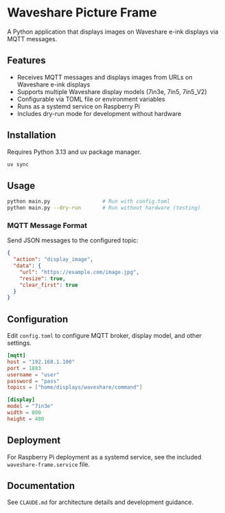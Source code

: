 # Waveshare Picture Frame

A Python application that displays images on Waveshare e-ink displays via MQTT messages.

## Features

- Receives MQTT messages and displays images from URLs on Waveshare e-ink displays
- Supports multiple Waveshare display models (7in3e, 7in5, 7in5_V2)
- Configurable via TOML file or environment variables
- Runs as a systemd service on Raspberry Pi
- Includes dry-run mode for development without hardware

## Installation

Requires Python 3.13 and uv package manager.

```bash
uv sync
```

## Usage

```bash
python main.py                 # Run with config.toml
python main.py --dry-run       # Run without hardware (testing)
```

### MQTT Message Format

Send JSON messages to the configured topic:

```json
{
  "action": "display_image",
  "data": {
    "url": "https://example.com/image.jpg",
    "resize": true,
    "clear_first": true
  }
}
```

## Configuration

Edit `config.toml` to configure MQTT broker, display model, and other settings.

```toml
[mqtt]
host = "192.168.1.100"
port = 1883
username = "user"
password = "pass"
topics = ["home/displays/waveshare/command"]

[display]
model = "7in3e"
width = 800
height = 480
```

## Deployment

For Raspberry Pi deployment as a systemd service, see the included `waveshare-frame.service` file.

## Documentation

See `CLAUDE.md` for architecture details and development guidance.
